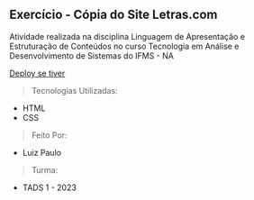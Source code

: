 ## Exercício - Cópia do Site Letras.com

Atividade realizada na disciplina Linguagem de Apresentação e Estruturação de Conteúdos no curso Tecnologia em Análise e Desenvolvimento de Sistemas do IFMS - NA

[Deploy se tiver](<>)

> Tecnologias Utilizadas:

- HTML
- CSS

> Feito Por:

- Luiz Paulo

> Turma:

- TADS 1 - 2023